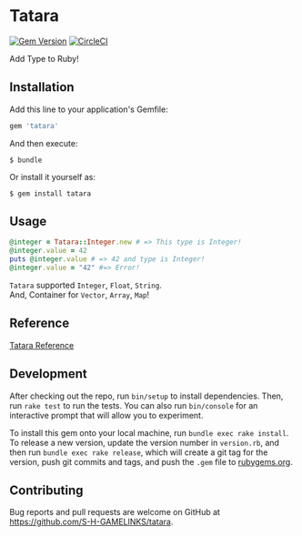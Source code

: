 # Tatara
[![Gem Version](https://badge.fury.io/rb/tatara.svg)](https://badge.fury.io/rb/tatara) [![CircleCI](https://circleci.com/gh/S-H-GAMELINKS/tatara/tree/master.svg?style=svg)](https://circleci.com/gh/S-H-GAMELINKS/tatara/tree/master)

Add Type to Ruby!

## Installation

Add this line to your application's Gemfile:

```ruby
gem 'tatara'
```

And then execute:

    $ bundle

Or install it yourself as:

    $ gem install tatara

## Usage

```ruby
@integer = Tatara::Integer.new # => This type is Integer!
@integer.value = 42
puts @integer.value # => 42 and type is Integer!
@integer.value = "42" #=> Error!
```

`Tatara` supported `Integer`, `Float`, `String`.  
And, Container for `Vector`, `Array`, `Map`!

## Reference

[Tatara Reference](https://s-h-gamelinks.github.io/tatara/)

## Development

After checking out the repo, run `bin/setup` to install dependencies. Then, run `rake test` to run the tests. You can also run `bin/console` for an interactive prompt that will allow you to experiment.

To install this gem onto your local machine, run `bundle exec rake install`. To release a new version, update the version number in `version.rb`, and then run `bundle exec rake release`, which will create a git tag for the version, push git commits and tags, and push the `.gem` file to [rubygems.org](https://rubygems.org).

## Contributing

Bug reports and pull requests are welcome on GitHub at https://github.com/S-H-GAMELINKS/tatara.
